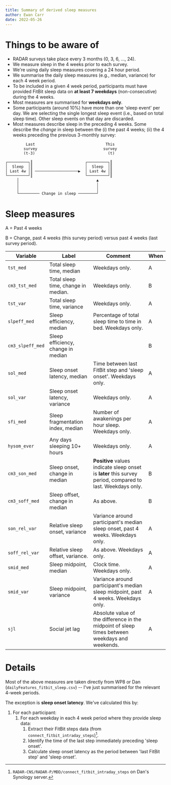 ```yaml
---
title: Summary of derived sleep measures
author: Ewan Carr
date: 2022-05-26
---
```


# Things to be aware of

* RADAR surveys take place every 3 months (0, 3, 6, ..., 24).
* We measure sleep in the 4 weeks prior to each survey.
* We're using daily sleep measures covering a 24 hour period.
* We summarise the daily sleep measures (e.g., median, variance) for each 4 week period.
* To be included in a given 4 week period, participants must have provided FitBit sleep data on **at least 7 weekdays** (non-consecutive) during the 4 weeks.
* Most measures are summarised for **weekdays only**.
* Some participants (around 10%) have more than one 'sleep event' per day. We are selecting the single longest sleep event (i.e., based on total sleep time). Other sleep events on that day are discarded. 
* Most measures describe sleep in the preceding 4 weeks. Some describe the *change* in sleep between the (i) the past 4 weeks; (ii) the 4 weeks preceding the previous 3-monthly survey:

```
         Last                               This    
        survey                             survey   
        (t-3)                                (t)    
                                                    
┌─────────┐║                       ┌─────────┐║     
│  Sleep  │║                       │  Sleep  │║     
│ Last 4w │║ ───────────────────▶  │ Last 4w │║     
└─────────┘║                       └─────────┘║     
     │                                  ▲           
     │                                  │           
     │                                  │           
     └───────── Change in sleep ────────┘           

```

# Sleep measures

A = Past 4 weeks

B = Change, past 4 weeks (this survey period) versus past 4 weeks (last survey period). 

| Variable         | Label                               | Comment                                                      | When |
| ---------------- | ----------------------------------- | ------------------------------------------------------------ | ---- |
| `tst_med`        | Total sleep time, median            | Weekdays only.                                               | A    |
| `cm3_tst_med`    | Total sleep time, change in median. | Weekdays only.                                               | B    |
| `tst_var`        | Total sleep time, variance          | Weekdays only.                                               | A    |
| `slpeff_med`     | Sleep efficiency, median            | Percentage of total sleep time to time in bed. Weekdays only. | A    |
| `cm3_slpeff_med` | Sleep efficiency, change in median  |                                                              | B    |
| `sol_med`        | Sleep onset latency, median         | Time between last FitBit step and 'sleep onset'. Weekdays only. | A    |
| `sol_var`        | Sleep onset latency, variance       | Weekdays only.                                               | A    |
| `sfi_med`        | Sleep fragmentation index, median   | Number of awakenings per hour sleep. Weekdays only.          | A    |
| `hysom_ever`     | Any days sleeping 10+ hours         | Weekdays only.                                               | A    |
| `cm3_son_med`    | Sleep onset, change in median       | **Positive** values indicate sleep onset is **later** this survey period, compared to last. Weekdays only. | B    |
| `cm3_soff_med`   | Sleep offset, change in median      | As above.                                                    | B    |
| `son_rel_var`    | Relative sleep onset, variance      | Variance around participant's median sleep onset, past 4 weeks. Weekdays only. | A    |
| `soff_rel_var`   | Relative sleep offset, variance.    | As above. Weekdays only.                                     | A    |
| `smid_med`       | Sleep midpoint, median              | Clock time. Weekdays only.                                   | A    |
| `smid_var`       | Sleep midpoint, variance            | Variance around participant's median sleep midpoint, past 4 weeks. Weekdays only. | A    |
| `sjl`            | Social jet lag                      | Absolute value of the difference in the midpoint of sleep times between weekdays and weekends. | A    |

# Details

Most of the above measures are taken directly from WP8 or Dan (`dailyFeatures_fitbit_sleep.csv`) -- I've just summarised for the relevant 4-week periods.

The exception is **sleep onset latency**. We've calculated this by:

1. For each participant:
   1. For each weekday in each 4 week period where they provide sleep data: 
      1. Extract their FitBit steps data (from `connect_fitbit_intraday_steps`)[^path].
      2. Identify the time of the last step immediately preceding 'sleep onset'.
      3. Calculate sleep onset latency as the period between 'last FitBit step' and 'sleep onset'.

[^path]: `RADAR-CNS/RADAR-P/MDD/connect_fitbit_intraday_steps` on Dan's Synology server.

